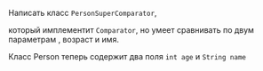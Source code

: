 Написать класс `PersonSuperComparator`,

который имплементит `Comparator`, но умеет сравнивать по двум параметрам , возраст и имя.

Класс Person теперь содержит два поля `int age` и `String name`